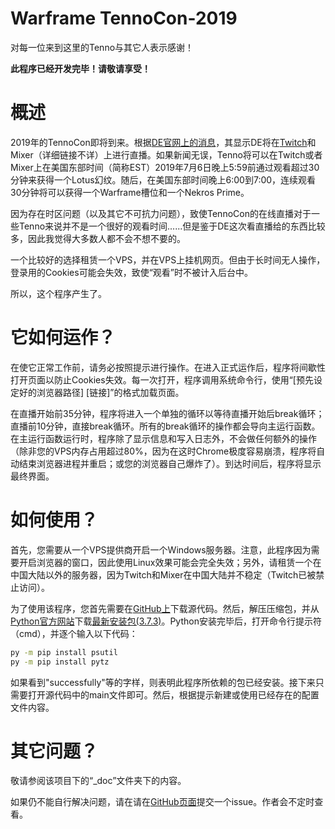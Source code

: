 # Warframe TennoCon-2019
对每一位来到这里的Tenno与其它人表示感谢！

**此程序已经开发完毕！请敬请享受！**

# 概述
2019年的TennoCon即将到来。根据[DE官网上的消息](https://www.warframe.com/zh-hans/news/warframe-empyrean-e3-teaser-trailer)，其显示DE将在[Twitch](https://www.twitch.tv/warframe)和Mixer（详细链接不详）上进行直播。如果新闻无误，Tenno将可以在Twitch或者Mixer上在美国东部时间（简称EST）2019年7月6日晚上5:59前通过观看超过30分钟来获得一个Lotus幻纹。随后，在美国东部时间晚上6:00到7:00，连续观看30分钟将可以获得一个Warframe槽位和一个Nekros Prime。

因为存在时区问题（以及其它不可抗力问题），致使TennoCon的在线直播对于一些Tenno来说并不是一个很好的观看时间......但是鉴于DE这次看直播给的东西比较多，因此我觉得大多数人都不会不想不要的。

一个比较好的选择租赁一个VPS，并在VPS上挂机网页。但由于长时间无人操作，登录用的Cookies可能会失效，致使“观看”时不被计入后台中。

所以，这个程序产生了。

# 它如何运作？
在使它正常工作前，请务必按照提示进行操作。在进入正式运作后，程序将间歇性打开页面以防止Cookies失效。每一次打开，程序调用系统命令行，使用“[预先设定好的浏览器路径] [链接]”的格式加载页面。

在直播开始前35分钟，程序将进入一个单独的循环以等待直播开始后break循环；直播前10分钟，直接break循环。所有的break循环的操作都会导向主运行函数。在主运行函数运行时，程序除了显示信息和写入日志外，不会做任何额外的操作（除非您的VPS内存占用超过80%，因为在这时Chrome极度容易崩溃，程序将自动结束浏览器进程并重启；或您的浏览器自己爆炸了）。到达时间后，程序将显示最终界面。

# 如何使用？
首先，您需要从一个VPS提供商开启一个Windows服务器。注意，此程序因为需要开启浏览器的窗口，因此使用Linux效果可能会完全失效；另外，请租赁一个在中国大陆以外的服务器，因为Twitch和Mixer在中国大陆并不稳定（Twitch已被禁止访问）。

为了使用该程序，您首先需要在[GitHub上](https://github.com/sctop/Warframe-Tennocon)下载源代码。然后，解压压缩包，并从[Python官方网站](https://www.python.org/)下载[最新安装包(3.7.3)](https://www.python.org/ftp/python/3.7.3/python-3.7.3.exe)。Python安装完毕后，打开命令行提示符（cmd），并逐个输入以下代码：

```cmd
py -m pip install psutil
py -m pip install pytz
```

如果看到"successfully"等的字样，则表明此程序所依赖的包已经安装。接下来只需要打开源代码中的main文件即可。然后，根据提示新建或使用已经存在的配置文件内容。

# 其它问题？
敬请参阅该项目下的“_doc”文件夹下的内容。

如果仍不能自行解决问题，请在请在[GitHub页面](https://github.com/sctop/Warframe-Tennocon)提交一个issue。作者会不定时查看。